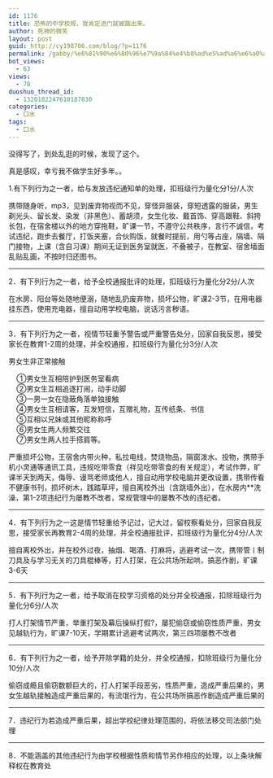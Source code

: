 ```yaml
---
id: 1176
title: 恐怖的中学校规，我肯定进门就被踹出来。
author: 死神的微笑
layout: post
guid: http://cy198706.com/blog/?p=1176
permalink: /gabby/%e6%81%90%e6%80%96%e7%9a%84%e4%b8%ad%e5%ad%a6%e6%a0%a1%e8%a7%84%ef%bc%8c%e6%88%91%e8%82%af%e5%ae%9a%e8%bf%9b%e9%97%a8%e5%b0%b1%e8%a2%ab%e8%b8%b9%e5%87%ba%e6%9d%a5%e3%80%82/
bot_views:
  - 63
views:
  - 78
duoshuo_thread_id:
  - 1320102247610187830
categories:
  - 口水
tags:
  - 口水
---
```

没得写了，到处乱逛的时候，发现了这个。

真是感叹，幸亏我不做学生好多年。。

<!--more-->

1.有下列行为之一者，给与发放违纪通知单的处理，扣班级行为量化分1分/人次

携带随身听，mp3，见到废弃物视而不见，穿怪异服装，穿短透露的服装，男生剃光头、留长发、染发（非黑色）、蓄胡须，女生化妆、戴首饰、穿高跟鞋、斜挎长包，在宿舍楼以外的地方穿拖鞋，旷课一节，不遵守公共秩序，言行不诚信，考试违纪，跑步去餐厅，打饭夹塞，合伙购饭，就餐时提前，用勺等占座，隔墙、隔门接物，上课（含自习课）期间无证到医务室就医，不叠被子，在教室、宿舍墙面乱贴乱画，不按时归还图书。

* * *

2．有下列行为之一者，给予全校通报批评的处理，扣班级行为量化分2分/人次

在水房、阳台等处随地便溺，随地乱扔废弃物，损坏公物，旷课2-3节，在用电器挂东西，使用充电器，擅自动用学校电脑，说话污言秽语。

* * *

3．有下列行为之一者，视情节轻重予警告或严重警告处分，回家自我反思，接受家长在教育1-2周的处理，并全校通报，扣班级行为量化分3分/人次

男女生非正常接触

&nbsp;&nbsp;&nbsp;&nbsp;①男女生互相陪护到医务室看病  
&nbsp;&nbsp;&nbsp;&nbsp;②男女生互相追逐打闹，动手动脚  
&nbsp;&nbsp;&nbsp;&nbsp;③一男一女在隐蔽角落单独接触  
&nbsp;&nbsp;&nbsp;&nbsp;④男女生互相请客，互发短信，互赠礼物，互传纸条、书信  
&nbsp;&nbsp;&nbsp;&nbsp;⑤互相以兄妹或其他昵称称呼  
&nbsp;&nbsp;&nbsp;&nbsp;⑥男女生两人频繁交往  
&nbsp;&nbsp;&nbsp;&nbsp;⑦男女生两人拉手搭肩等。

严重损坏公物，王宿舍内带火种，私拉电线，焚烧物品，隔窗泼水、投物，携带手机小灵通等通讯工具，违规吃带零食（祥见吃带零食的有关规定），考试作弊，旷课半天到两天，侮辱、谩骂老师或他人，擅自动用学校电脑并更改设置，携带传看不健康书刊，损坏树木，践踏草坪，擅自离校外出（含跳墙外出），在水房内**洗澡，第1-2项违纪行为屡教不改者，常规管理中的屡教不改的违纪者。

* * *

4．有下列行为之一这是情节轻重给予记过，记大过，留校察看处分，回家自我反思，接受家长再教育2-4周的处理，并全校通报批评，扣班级行为量化分4分/人次

擅自离校外出，并在校外过夜，抽烟、喝酒、打麻将，逃避考试一次，携带管丨制刀具及与学习无关的刀具棍棒等，打人打架，在公共场所起哄，搞恶作剧，旷课3-6天

* * *

5．有下列行为之一者，给予取消在校学习资格的处分并全校通报，扣除班级行为量化分6分/人次

打人打架情节严重，举重打架及幕后操纵打假?，屡犯偷窃或偷窃性质严重，男女见越轨行为，旷课7-10天，学期累计逃避考试两次，第三四项屡教不改者

* * *

6．有下列行为之一者，给予开除学籍的处分，并全校通报，扣除班级行为量化分10分/人次

偷窃成瘾且偷窃数额巨大的，打人打架手段恶劣，性质严重，造成严重后果的，男女生越轨接触造成严重后果的，有流氓行为，在公共场所搞恶作剧造成严重后果的

* * *

7．违纪行为若造成严重后果，超出学校纪律处理范围的，将依法移交司法部门处理

* * *

8．不能涵盖的其他违纪行为由学校根据性质和情节另作相应的处理，以上条块解释权在教育处